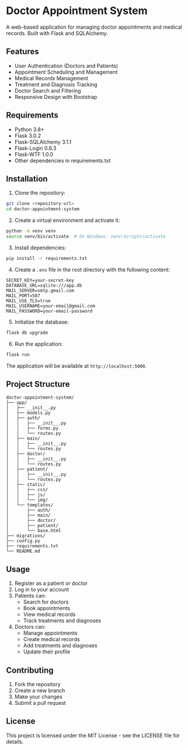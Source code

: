 # Doctor Appointment System

A web-based application for managing doctor appointments and medical records. Built with Flask and SQLAlchemy.

## Features

- User Authentication (Doctors and Patients)
- Appointment Scheduling and Management
- Medical Records Management
- Treatment and Diagnosis Tracking
- Doctor Search and Filtering
- Responsive Design with Bootstrap

## Requirements

- Python 3.8+
- Flask 3.0.2
- Flask-SQLAlchemy 3.1.1
- Flask-Login 0.6.3
- Flask-WTF 1.0.0
- Other dependencies in requirements.txt

## Installation

1. Clone the repository:
```bash
git clone <repository-url>
cd doctor-appointment-system
```

2. Create a virtual environment and activate it:
```bash
python -m venv venv
source venv/bin/activate  # On Windows: venv\Scripts\activate
```

3. Install dependencies:
```bash
pip install -r requirements.txt
```

4. Create a `.env` file in the root directory with the following content:
```
SECRET_KEY=your-secret-key
DATABASE_URL=sqlite:///app.db
MAIL_SERVER=smtp.gmail.com
MAIL_PORT=587
MAIL_USE_TLS=true
MAIL_USERNAME=your-email@gmail.com
MAIL_PASSWORD=your-email-password
```

5. Initialize the database:
```bash
flask db upgrade
```

6. Run the application:
```bash
flask run
```

The application will be available at `http://localhost:5000`.

## Project Structure

```
doctor-appointment-system/
├── app/
│   ├── __init__.py
│   ├── models.py
│   ├── auth/
│   │   ├── __init__.py
│   │   ├── forms.py
│   │   └── routes.py
│   ├── main/
│   │   ├── __init__.py
│   │   └── routes.py
│   ├── doctor/
│   │   ├── __init__.py
│   │   └── routes.py
│   ├── patient/
│   │   ├── __init__.py
│   │   └── routes.py
│   ├── static/
│   │   ├── css/
│   │   ├── js/
│   │   └── img/
│   └── templates/
│       ├── auth/
│       ├── main/
│       ├── doctor/
│       ├── patient/
│       └── base.html
├── migrations/
├── config.py
├── requirements.txt
└── README.md
```

## Usage

1. Register as a patient or doctor
2. Log in to your account
3. Patients can:
   - Search for doctors
   - Book appointments
   - View medical records
   - Track treatments and diagnoses
4. Doctors can:
   - Manage appointments
   - Create medical records
   - Add treatments and diagnoses
   - Update their profile

## Contributing

1. Fork the repository
2. Create a new branch
3. Make your changes
4. Submit a pull request

## License

This project is licensed under the MIT License - see the LICENSE file for details. 